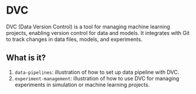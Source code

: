 # DVC

DVC (Data Version Control) is a tool for managing machine learning projects,
enabling version control for data and models. It integrates with Git to track
changes in data files, models, and experiments.


## What is it?

1. `data-pipelines`: illustration of how to set up data pipeline with DVC.
1. `experiment-management`: illustration of how to use DVC for managing
   experiments in simulation or machine learning projects.

